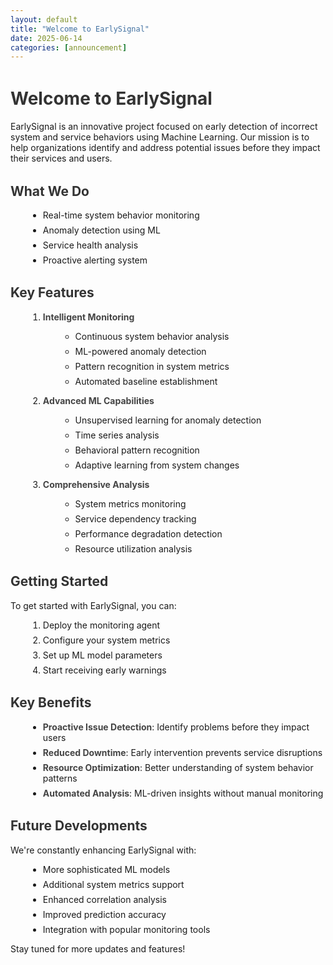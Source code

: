 ```yaml
---
layout: default
title: "Welcome to EarlySignal"
date: 2025-06-14
categories: [announcement]
---
```


# Welcome to EarlySignal

EarlySignal is an innovative project focused on early detection of incorrect system and service behaviors using Machine Learning. Our mission is to help organizations identify and address potential issues before they impact their services and users.

## What We Do

- Real-time system behavior monitoring
- Anomaly detection using ML
- Service health analysis
- Proactive alerting system

## Key Features

1. **Intelligent Monitoring**
   - Continuous system behavior analysis
   - ML-powered anomaly detection
   - Pattern recognition in system metrics
   - Automated baseline establishment

2. **Advanced ML Capabilities**
   - Unsupervised learning for anomaly detection
   - Time series analysis
   - Behavioral pattern recognition
   - Adaptive learning from system changes

3. **Comprehensive Analysis**
   - System metrics monitoring
   - Service dependency tracking
   - Performance degradation detection
   - Resource utilization analysis

## Getting Started

To get started with EarlySignal, you can:

1. Deploy the monitoring agent
2. Configure your system metrics
3. Set up ML model parameters
4. Start receiving early warnings

## Key Benefits

- **Proactive Issue Detection**: Identify problems before they impact users
- **Reduced Downtime**: Early intervention prevents service disruptions
- **Resource Optimization**: Better understanding of system behavior patterns
- **Automated Analysis**: ML-driven insights without manual monitoring

## Future Developments

We're constantly enhancing EarlySignal with:

- More sophisticated ML models
- Additional system metrics support
- Enhanced correlation analysis
- Improved prediction accuracy
- Integration with popular monitoring tools

Stay tuned for more updates and features!

<style>
article {
  margin-bottom: 2em;
  padding-bottom: 2em;
  border-bottom: 1px solid #eee;
}

h1, h2, h3 {
  color: #333;
  margin-top: 1.5em;
}

ul, ol {
  margin-left: 2em;
  margin-bottom: 1em;
}

li {
  margin-bottom: 0.5em;
}

strong {
  color: #444;
}

a {
  color: #0366d6;
  text-decoration: none;
}

a:hover {
  text-decoration: underline;
}
</style> 